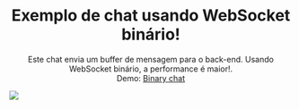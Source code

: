 <h1 align="center">
Exemplo de chat usando WebSocket binário!
</h1>
<p align="center">Este chat envia um buffer de mensagem para o back-end. Usando WebSocket binário, a performance é maior!.
<br />
Demo: <a href="https://binary-chat.glitch.me/">Binary chat</a>
</p>
<img src="https://user-images.githubusercontent.com/47615360/132898331-107fed5f-5055-4e28-b667-1755206f70d6.png">